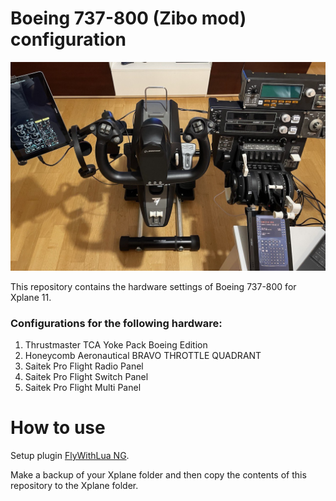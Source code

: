 # Boeing 737-800 (Zibo mod) configuration

![alt text](Boeing738.jpg)

This repository contains the hardware settings of Boeing 737-800 for Xplane 11.

### Configurations for the following hardware:
1. Thrustmaster TCA Yoke Pack Boeing Edition
2. Honeycomb Aeronautical BRAVO THROTTLE QUADRANT 
3. Saitek Pro Flight Radio Panel
4. Saitek Pro Flight Switch Panel
5. Saitek Pro Flight Multi Panel

# How to use
Setup plugin [FlyWithLua NG](https://forums.x-plane.org/index.php?/files/file/38445-flywithlua-ng-next-generation-edition-for-x-plane-11-win-lin-mac/).

Make a backup of your Xplane folder and then copy the contents of this repository to the Xplane folder.
